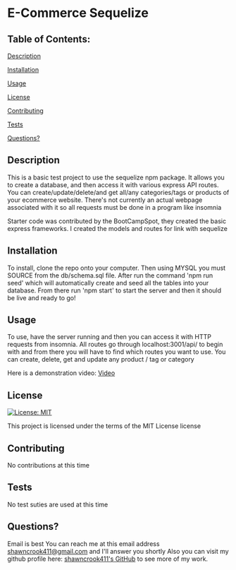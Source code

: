 # E-Commerce Sequelize
## Table of Contents:
[Description](#description)

[Installation](#installation)

[Usage](#usage)

[License](#license)
 
[Contributing](#contributing)

[Tests](#tests)
 
[Questions?](#questions?)

## Description
This is a basic test project to use the sequelize npm package. It allows you to create a database, and then access it with various express API routes. You can create/update/delete/and get all/any categories/tags or products of your ecommerce website. There's not currently an actual webpage associated with it so all requests must be done in a program like insomnia 

Starter code was contributed by the BootCampSpot, they created the basic express frameworks. I created the models and routes for link with sequelize
## Installation
To install, clone the repo onto your computer. Then using MYSQL you must SOURCE from the db/schema.sql file. After run the command 'npm run seed' which will automatically create  and seed all the tables into your database. From there run 'npm start' to start the server and then it should be live and ready to go! 
## Usage
To use, have the server running and then you can access it with HTTP requests from insomnia. All routes go through localhost:3001/api/ to begin with and from there you will have to find which routes you want to use. You can create, delete, get and update any product / tag or category

Here is a demonstration video:
[Video](https://drive.google.com/file/d/1XLJP27xTh68oeqFN3gx92qkVSyBpMifv/view )
## License
[![License: MIT](https://img.shields.io/badge/License-MIT-yellow.svg)](https://opensource.org/licenses/MIT)

This project is licensed under the terms of the MIT License license
## Contributing
No contributions at this time 
## Tests 
No test suties are used at this time 
## Questions? 
Email is best
You can reach me at this email address shawncrook411@gmail.com and I'll answer you shortly
Also you can visit my github profile here: [shawncrook411's GitHub](https://github.com/shawncrook411) to see more of my work.